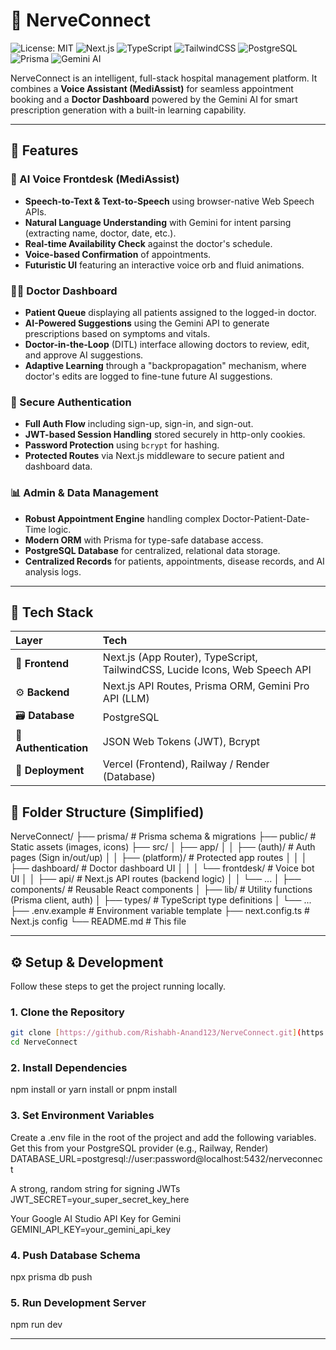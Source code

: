 # 🧠 NerveConnect

![License: MIT](https://img.shields.io/badge/License-MIT-yellow.svg)
![Next.js](https://img.shields.io/badge/Next.js-000000?style=for-the-badge&logo=nextdotjs&logoColor=white)
![TypeScript](https://img.shields.io/badge/TypeScript-3178C6?style=for-the-badge&logo=typescript&logoColor=white)
![TailwindCSS](https://img.shields.io/badge/Tailwind_CSS-38B2AC?style=for-the-badge&logo=tailwind-css&logoColor=white)
![PostgreSQL](https://img.shields.io/badge/PostgreSQL-4169E1?style=for-the-badge&logo=postgresql&logoColor=white)
![Prisma](https://img.shields.io/badge/Prisma-2D3748?style=for-the-badge&logo=prisma&logoColor=white)
![Gemini AI](https://img.shields.io/badge/Gemini%20AI-4285F4?style=for-the-badge&logo=google&logoColor=white)

NerveConnect is an intelligent, full-stack hospital management platform. It combines a **Voice Assistant (MediAssist)** for seamless appointment booking and a **Doctor Dashboard** powered by the Gemini AI for smart prescription generation with a built-in learning capability.

---

## 🚀 Features

### 🤖 AI Voice Frontdesk (MediAssist)
* **Speech-to-Text & Text-to-Speech** using browser-native Web Speech APIs.
* **Natural Language Understanding** with Gemini for intent parsing (extracting name, doctor, date, etc.).
* **Real-time Availability Check** against the doctor's schedule.
* **Voice-based Confirmation** of appointments.
* **Futuristic UI** featuring an interactive voice orb and fluid animations.

### 🧑‍⚕️ Doctor Dashboard
* **Patient Queue** displaying all patients assigned to the logged-in doctor.
* **AI-Powered Suggestions** using the Gemini API to generate prescriptions based on symptoms and vitals.
* **Doctor-in-the-Loop** (DITL) interface allowing doctors to review, edit, and approve AI suggestions.
* **Adaptive Learning** through a "backpropagation" mechanism, where doctor's edits are logged to fine-tune future AI suggestions.

### 🔐 Secure Authentication
* **Full Auth Flow** including sign-up, sign-in, and sign-out.
* **JWT-based Session Handling** stored securely in http-only cookies.
* **Password Protection** using `bcrypt` for hashing.
* **Protected Routes** via Next.js middleware to secure patient and dashboard data.

### 📊 Admin & Data Management
* **Robust Appointment Engine** handling complex Doctor-Patient-Date-Time logic.
* **Modern ORM** with Prisma for type-safe database access.
* **PostgreSQL Database** for centralized, relational data storage.
* **Centralized Records** for patients, appointments, disease records, and AI analysis logs.

---

## 🧱 Tech Stack

| Layer | Tech |
| :--- | :--- |
| 🎨 **Frontend** | Next.js (App Router), TypeScript, TailwindCSS, Lucide Icons, Web Speech API |
| ⚙️ **Backend** | Next.js API Routes, Prisma ORM, Gemini Pro API (LLM) |
| 🗃️ **Database** | PostgreSQL |
| 🔑 **Authentication** | JSON Web Tokens (JWT), Bcrypt |
| 🚀 **Deployment** | Vercel (Frontend), Railway / Render (Database) |

## 📂 Folder Structure (Simplified)
NerveConnect/ ├── prisma/ # Prisma schema & migrations ├── public/ # Static assets (images, icons) ├── src/ │ ├── app/ │ │ ├── (auth)/ # Auth pages (Sign in/out/up) │ │ ├── (platform)/ # Protected app routes │ │ │ ├── dashboard/ # Doctor dashboard UI │ │ │ └── frontdesk/ # Voice bot UI │ │ ├── api/ # Next.js API routes (backend logic) │ │ └── ... │ ├── components/ # Reusable React components │ ├── lib/ # Utility functions (Prisma client, auth) │ ├── types/ # TypeScript type definitions │ └── ... ├── .env.example # Environment variable template ├── next.config.ts # Next.js config └── README.md # This file

---

## ⚙️ Setup & Development

Follow these steps to get the project running locally.

### 1. Clone the Repository
```bash
git clone [https://github.com/Rishabh-Anand123/NerveConnect.git](https://github.com/Rishabh-Anand123/NerveConnect.git)
cd NerveConnect
```
### 2. Install Dependencies
npm install
or
yarn install
or
pnpm install

### 3. Set Environment Variables
Create a .env file in the root of the project and add the following variables.
Get this from your PostgreSQL provider (e.g., Railway, Render)
DATABASE_URL=postgresql://user:password@localhost:5432/nerveconnect

A strong, random string for signing JWTs
JWT_SECRET=your_super_secret_key_here

Your Google AI Studio API Key for Gemini
GEMINI_API_KEY=your_gemini_api_key

### 4. Push Database Schema
npx prisma db push

### 5. Run Development Server
npm run dev

---
